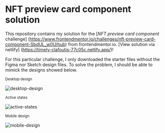# NFT preview card component solution
This repository contains my solution for the [*NFT preview card component* challenge] (https://www.frontendmentor.io/challenges/nft-preview-card-component-SbdUL_w0U/hub) from frontendmentor.io. [View solution via netlify] (https://timely-clafoutis-77c05c.netlify.app/)!

For this particular challenge, I only downloaded the starter files without the Figma nor Sketch design files. To solve the problem, I should be able to mimick the designs showed below.


<sub>Desktop design</sub>

![desktop-design](https://user-images.githubusercontent.com/88027347/220202162-4e7e3571-ce3c-4ac6-a47f-a3c1501137fb.jpg)


<sub>Active states</sub>

![active-states](https://user-images.githubusercontent.com/88027347/220202297-9226a4f9-9361-4770-b485-b17440219b6f.jpg)



<sub>Mobile design</sub>

![mobile-design](https://user-images.githubusercontent.com/88027347/220202349-e90c3437-9f93-43e0-9628-e847159e0333.jpg)



